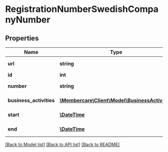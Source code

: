 # RegistrationNumberSwedishCompanyNumber

## Properties
Name | Type | Description | Notes
------------ | ------------- | ------------- | -------------
**url** | **string** | The link to the current resource | [optional] 
**id** | **int** | RegistrationNumberId | [optional] 
**number** | **string** | Swedish Company registration Number | [optional] 
**business_activities** | [**\Membercare\Client\Model\BusinessActivity[]**](BusinessActivity.md) | Business Activity Codes | [optional] 
**start** | [**\DateTime**](\DateTime.md) | Start date - Time part will be omitted | [optional] 
**end** | [**\DateTime**](\DateTime.md) | End date - Time part will be omitted | [optional] 

[[Back to Model list]](../../README.md#documentation-for-models) [[Back to API list]](../../README.md#documentation-for-api-endpoints) [[Back to README]](../../README.md)

